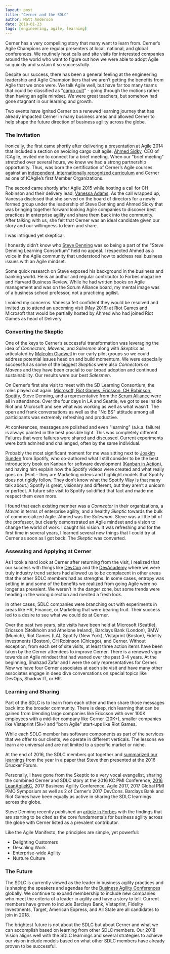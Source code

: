 ```yaml
---
layout: post
title: "Cerner and the SDLC"
author: Matt Anderson
date: 2018-01-23
tags: [engineering, agile, learning]
---
```


Cerner has a very compelling story that many want to learn from. Cerner’s Agile Champions are regular presenters at local, national, and global conferences. We routinely host calls and site visits for interested companies around the world who want to figure out how we were able to adopt Agile so quickly and sustain it so successfully. 

Despite our success, there has been a general feeling at the engineering leadership and Agile Champion tiers that we aren’t getting the benefits from Agile that we once were. We talk Agile well, but have far too many teams that could be classified as "[cargo cult](https://www.solutionsiq.com/resource/blog-post/cargo-cult-agile-approach/)" - going through the motions rather than having an agile mindset. We were great teachers, but somehow had gone stagnant in our learning and growth.

Two events have ignited Cerner on a renewed learning journey that has already impacted Cerner in many business areas and allowed Cerner to help shape the future direction of business agility across the globe.

### The Invitation

Ironically, the first came shortly after delivering a presentation at Agile 2014 that included a section on avoiding cargo cult agile. [Ahmed Sidky](https://twitter.com/asidky), CEO of ICAgile, invited me to connect for a brief meeting. When our "brief meeting" stretched over several hours, we knew we had a strong partnership opportunity. Thus, was born the certification of Cerner’s Agile courses against an [independent, internationally recognized curriculum](https://icagile.com/Overview) and Cerner as one of ICAgile’s first Member Organizations.

The second came shortly after Agile 2015 while hosting a call for CH Robinson and their delivery lead, [Vanessa Adams](https://twitter.com/jed2van). As the call wrapped up, Vanessa disclosed that she served on the board of directors for a newly formed group under the leadership of Steve Denning and Ahmed Sidky that was bringing together forward looking Agile companies to discover best practices in enterprise agility and share them back into the community. After talking with us, she felt that Cerner was an ideal candidate given our story and our willingness to learn and share.

I was intrigued yet skeptical.

I honestly didn’t know who [Steve Denning](https://twitter.com/stevedenning) was so being a part of the "Steve Denning Learning Consortium" held no appeal. I respected Ahmed as a voice in the Agile community that understood how to address real business issues with an Agile mindset. 

Some quick research on Steve exposed his background in the business and banking world. He is an author and regular contributor to Forbes magazine and Harvard Business Review. While he had written books on Agile management and was on the Scrum Alliance board, my mental image was of a business school professor, not a practicing agilist.

I voiced my concerns. Vanessa felt confident they would be resolved and invited us to attend an upcoming visit (May 2016) at Riot Games and Microsoft that would be partially hosted by Ahmed who had joined Riot Games as head of Delivery. 

### Converting the Skeptic

One of the keys to Cerner’s successful transformation was leveraging the idea of _Connectors_, _Mavens_, and _Salesmen_ along with _Skeptics_ as articulated by [Malcolm Gladwell](https://www.fastcompany.com/1799410/connectors-mavens-and-salesmen-how-new-ideas-spread-seeds) in our early pilot groups so we could address potential issues head on and build momentum. We were especially successful as some of the biggest _Skeptics_ were also _Connectors_ or _Mavens_ and they have been crucial to our broad adoption and continued sustainability. Our results were our best _Salesmen_.

On Cerner’s first site visit to meet with the SD Learning Consortium, the roles played out again. [Microsoft, Riot Games, Ericsson, CH Robinson, Spotify](http://www.sdlearningconsortium.org/who-we-are/), Steve Denning, and a representative from the [Scrum Alliance](https://www.scrumalliance.org/) were all in attendance. Over the four days in LA and Seattle, we got to see inside Riot and Microsoft and see what was working as well as what wasn’t. The open and frank conversations as well as the "No BS" attitude among all participants was extremely refreshing and productive.

At conferences, messages are polished and even "learning" (a.k.a. failure) is always painted in the best possible light. This was completely different. Failures that were failures were shared and discussed. Current experiments were both admired and challenged, often by the same individual.

Probably the most significant moment for me was sitting next to [Joakim Sunden](https://twitter.com/joakimsunden) from Spotify, who co-authored what I still consider to be the best introductory book on Kanban for software development ([Kanban in Action](https://www.amazon.com/Kanban-Action-Marcus-Hammarberg/dp/1617291056)), and having him explain how the Spotify videos were created and what really goes on. (Hint – they are Marketing videos and highlight models that Spotify does not rigidly follow. They don’t know what the Spotify Way is that many talk about.)  Spotify is great, visionary and different, but they aren’t a unicorn or perfect. A future site visit to Spotify solidified that fact and made me respect them even more.

I found that each existing member was a _Connector_ in their organizations, a _Maven_ in terms of enterprise agility, and a healthy _Skeptic_ towards the bulk of commercialized Agile. Ahmed was the _Salesman_. Steve was a little bit of the professor, but clearly demonstrated an Agile mindset and a vision to change the world of work. I caught his vision. It was refreshing and for the first time in several years, I learned several new things that I could try at Cerner as soon as I got back. The _Skeptic_ was converted.

### Assessing and Applying at Cerner

As I took a hard look at Cerner after returning from the visit, I realized that our success with things like [DevCon](http://engineering.cerner.com/2013/08/devcon/) and the [DevAcademy](http://engineering.cerner.com/2013/08/devacademy/) where we were truly industry trend setters had allowed us to be complacent in other areas that the other SDLC members had as strengths. In some cases, entropy was setting in and some of the benefits we realized from going Agile were no longer as prevalent. We weren’t in the danger zone, but some trends were heading in the wrong direction and merited a fresh look.

In other cases, SDLC companies were branching out with experiments in areas like HR, Finance, or Marketing that were bearing fruit. Their success led to a desire to see what we could do at Cerner.

Over the past two years, site visits have been held at Microsoft (Seattle), Ericsson (Stolkholm and Athelone Ireland), Barclays Bank (London), BMW (Munich), Riot Games (LA), Spotify (New York), Vistaprint (Boston), Fidelity Investments (Boston), CH Robinson (Chicago), and Cerner. Without exception, from each set of site visits, at least three action items have been taken by the Cerner attendees to improve Cerner. There is a renewed vigor towards an Agile mindset that had waned over the past 3-4 years.
At the beginning, Shahzad Zafar and I were the only representatives for Cerner. Now we have four Cerner associates at each site visit and have many other associates engage in deep dive conversations on special topics like DevOps, Shadow IT, or HR.

### Learning and Sharing

Part of the SDLC is to learn from each other and then share those messages back into the broader community. There is deep, rich learning that can be gained from blending large companies like Ericcson with over 100K employees with a mid-tier company like Cerner (20K+), smaller companies like Vistaprint (5k+) and "born Agile" start-ups like Riot Games.

While each SDLC member has software components as part of the services that we offer to our clients, we operate in different verticals. The lessons we learn are universal and are not limited to a specific market or niche.

At the end of 2016, the SDLC members got together and [summarized our learnings](http://www.sdlearningconsortium.org/what-we-have-learned/) from the year in a paper that Steve then presented at the 2016 Drucker Forum.

Personally, I have gone from the Skeptic to a very vocal evangelist, sharing the combined Cerner and SDLC story at the 2016 KC PMI Conference, [2016 LeanAgileKC](http://2016.leanagilekc.com/sessions/the-future-is-here/), 2017 Business Agility Conference, Agile 2017, 2017 Global PMI PMO Symposium as well as 2 of Cerner’s 2017 DevCons. Barclays Bank and Riot Games have been equally as active in sharing the SDLC learnings across the globe.

Steve Denning recently published an [article in Forbes](https://www.forbes.com/sites/stevedenning/2017/10/15/what-is-agile-the-four-essential-elements/#24b8c3736e85) with the findings that are starting to be cited as the core fundamentals for business agility across the globe with Cerner listed as a prevalent contributor.

Like the Agile Manifesto, the principles are simple, yet powerful:

* Delighting Customers
* Descaling Work
* Enterprise-wide Agility
* Nurture Culture

### The Future

The SDLC is currently viewed as the leader in business agility practices and is shaping the speakers and agendas for the [Business Agility Conferences](http://businessagilityconf.com/) globally. We continue to expand membership to include new companies who meet the criteria of a leader in agility and have a story to tell. Current members have grown to include Barclays Bank, Vistaprint, Fidelity Investments, Target, American Express, and All State are all candidates to join in 2018.

The brightest future is not about the SDLC but about Cerner and what we can accomplish based on learning from other SDLC members. Our 2018 Vision aligns well with the SDLC learnings and several strategies to achieve our vision include models based on what other SDLC members have already proven to be successful.

